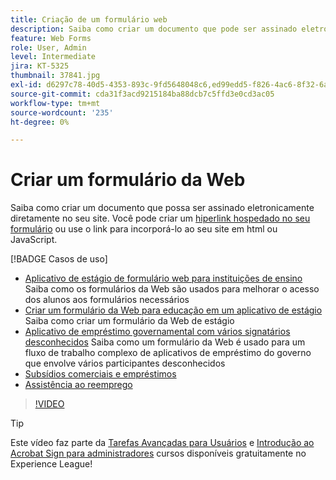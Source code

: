 ```yaml
---
title: Criação de um formulário web
description: Saiba como criar um documento que pode ser assinado eletronicamente diretamente no seu site
feature: Web Forms
role: User, Admin
level: Intermediate
jira: KT-5325
thumbnail: 37841.jpg
exl-id: d6297c78-40d5-4353-893c-9fd5648048c6,ed99edd5-f826-4ac6-8f32-6a4e6e48ddc6
source-git-commit: cda31f3acd9215184ba88dcb7c5ffd3e0cd3ac05
workflow-type: tm+mt
source-wordcount: '235'
ht-degree: 0%

---
```


# Criar um formulário da Web

Saiba como criar um documento que possa ser assinado eletronicamente diretamente no seu site. Você pode criar um [hiperlink hospedado no seu formulário](https://salesforceintegration.na2.echosign.com/public/esignWidget?wid=CBFCIBAA3AAABLblqZhBTZvjMual0H-M6HTSunw9hV1t-OdGbQI3d-nWJdEH76dHPxK1QH6DO9XGjch6QVho*) ou use o link para incorporá-lo ao seu site em html ou JavaScript.

[!BADGE Casos de uso]

* [Aplicativo de estágio de formulário web para instituições de ensino](https://experienceleague.adobe.com/docs/document-cloud-learn/sign-learning-hub/expand/recipes/edu/usecase-edu-intern.html?lang=en)
Saiba como os formulários da Web são usados para melhorar o acesso dos alunos aos formulários necessários
* [Criar um formulário da Web para educação em um aplicativo de estágio](https://experienceleague.adobe.com/docs/document-cloud-learn/sign-learning-hub/expand/recipes/edu/usecase-edu-intern-create.html?lang=en)
Saiba como criar um formulário da Web de estágio
* [Aplicativo de empréstimo governamental com vários signatários desconhecidos](https://experienceleague.adobe.com/docs/document-cloud-learn/sign-learning-hub/expand/recipes/gov/webform-multiple-signers.html?lang=en)
Saiba como um formulário da Web é usado para um fluxo de trabalho complexo de aplicativos de empréstimo do governo que envolve vários participantes desconhecidos
* [Subsídios comerciais e empréstimos](https://experienceleague.adobe.com/docs/document-cloud-learn/sign-learning-hub/expand/recipes/gov/usecasegovgrants.html?lang=en)
* [Assistência ao reemprego](https://experienceleague.adobe.com/docs/document-cloud-learn/sign-learning-hub/expand/recipes/gov/usecasegovreemployment.html?lang=en)

>[!VIDEO](https://video.tv.adobe.com/v/37841?quality=12&learn=on&hidetitle=true)

>[!TIP]
>
>Este vídeo faz parte da [Tarefas Avançadas para Usuários](https://experienceleague.adobe.com/?recommended=Sign-U-1-2020.3) e [Introdução ao Acrobat Sign para administradores](https://experienceleague.adobe.com/?recommended=Sign-A-1-2020.2) cursos disponíveis gratuitamente no Experience League!
